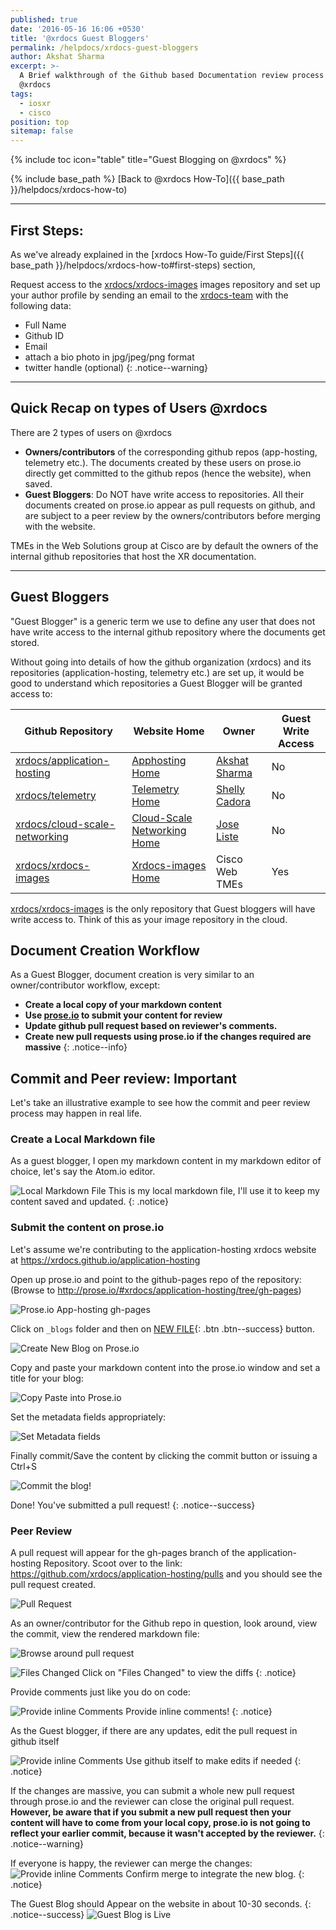 ```yaml
---
published: true
date: '2016-05-16 16:06 +0530'
title: '@xrdocs Guest Bloggers'
permalink: /helpdocs/xrdocs-guest-bloggers
author: Akshat Sharma
excerpt: >-
  A Brief walkthrough of the Github based Documentation review process with
  @xrdocs
tags:
  - iosxr
  - cisco
position: top
sitemap: false
---
```

{% include toc icon="table" title="Guest Blogging on @xrdocs" %}

{% include base_path %}
[Back to @xrdocs How-To]({{ base_path }}/helpdocs/xrdocs-how-to)

---


## First Steps:

As we've already explained in the [xrdocs How-To guide/First Steps]({{ base_path }}/helpdocs/xrdocs-how-to#first-steps) section, 

>
Request access to the [xrdocs/xrdocs-images](https://github.com/xrdocs/xrdocs-images/tree/gh-pages) images repository and set up your author profile by sending an email to the [xrdocs-team](mailto:xrdocs-team@cisco.com) with the following data:  
>
* Full Name
* Github ID
* Email
* attach a bio photo in jpg/jpeg/png format
* twitter handle (optional)
{: .notice--warning}


---

## Quick Recap on types of Users @xrdocs


>
There are 2 types of users on @xrdocs
>
*   **Owners/contributors** of the corresponding github repos (app-hosting, telemetry etc.). The documents created by these users on prose.io directly get committed to the github repos (hence the website), when saved.
*   **Guest Bloggers**: Do NOT have write access to repositories. All their documents created on prose.io appear as pull requests on github, and are subject to a peer review by the owners/contributors before merging with the website.  

TMEs in the Web Solutions group at Cisco are by default the owners of the internal github repositories that host the XR documentation.

---

## Guest Bloggers

"Guest Blogger" is a generic term we use to define any user that does not have write access to the internal github repository where the documents get stored.

Without going into details of how the github organization (xrdocs) and its repositories (application-hosting, telemetry etc.) are set up, it would be good to understand which repositories a Guest Blogger will be granted access to:


[appgit]: https://github.com/xrdocs/application-hosting
[telgit]: https://github.com/xrdocs/application-hosting
[csngit]: https://github.com/xrdocs/cloud-scale-networking
[xrimagesgit]: https://github.com/xrdocs/xrdocs-images

[apphome]:  https://xrdocs.github.io/application-hosting
[telhome]:  https://xrdocs.github.io/telemetry
[csnhome]:  https://xrdocs.github.io/cloud-scale-networking
[xrimagehome]: https://xrdocs.github.io/xrdocs-images

[aksgit]: https://github.com/akshshar
[shellygit]: https://github.com/scadora
[jlistegit]: https://github.com/joseliste 



|  Github Repository        | Website Home                         |Owner           |       Guest Write Access| 
| ------------------------- | -------------------------------------| ---------------------------|-------------
| [xrdocs/application-hosting][appgit]| [Apphosting Home][apphome] |[Akshat Sharma][aksgit]     |    No       |
| [xrdocs/telemetry][telgit]          | [Telemetry Home][telhome]   |[Shelly Cadora][shellygit] |    No       |
| [xrdocs/cloud-scale-networking][csngit]| [Cloud-Scale Networking Home][csnhome]   |[Jose Liste][jlistegit] |    No       |
| [xrdocs/xrdocs-images][xrimagesgit] | [Xrdocs-images Home][xrimagehome] |Cisco Web TMEs       |    Yes      |   

[xrdocs/xrdocs-images](https://github.com/xrdocs/xrdocs-images/tree/gh-pages)  is the only repository that Guest bloggers will have write access to. Think of this as your image repository in the cloud.   


## Document Creation Workflow
>
As a Guest Blogger, document creation is very similar to an owner/contributor workflow, except:
>
* **Create a local copy of your markdown content**
* **Use [prose.io](http://prose.io) to submit your content for review**
* **Update github pull request based on reviewer's comments.**
* **Create new pull requests using prose.io if the changes required are massive**
{: .notice--info}




## Commit and Peer review: Important

Let's take an illustrative example to see how the commit and peer review process may happen in real life.

### Create a Local Markdown file

As a guest blogger, I open my markdown content in my markdown editor of choice, let's say the Atom.io editor.

![Local Markdown File](http://xrdocs.github.io/xrdocs-images/assets/tutorial-images/sample_blog_guest.png)
This is my local markdown file, I'll use it to keep my content saved and updated.
{: .notice}



### Submit the content on prose.io

Let's assume  we're contributing to the application-hosting xrdocs website at <https://xrdocs.github.io/application-hosting>

Open up prose.io and point to the github-pages repo of the repository:  
(Browse to <http://prose.io/#xrdocs/application-hosting/tree/gh-pages>)

![Prose.io App-hosting gh-pages](http://xrdocs.github.io/xrdocs-images/assets/tutorial-images/proseio_apphosting_ghpages.png)


Click on `_blogs` folder  and then on [NEW FILE](javascript:void(0)){: .btn .btn--success} button.  

![Create New Blog on Prose.io](http://xrdocs.github.io/xrdocs-images/assets/tutorial-images/proseio_blogs_new_file.png)



Copy and paste your markdown content into the prose.io window and set a title for your blog:  

![Copy Paste into Prose.io](http://xrdocs.github.io/xrdocs-images/assets/tutorial-images/proseio_sample_blog.png)


Set the metadata fields appropriately:  

![Set Metadata fields](http://xrdocs.github.io/xrdocs-images/assets/tutorial-images/proseio_sampleblog_metadata.png)


Finally commit/Save the content by clicking the commit button or issuing a Ctrl+S

![Commit the blog!](http://xrdocs.github.io/xrdocs-images/assets/tutorial-images/proseio_commit_sample_blog.png)


Done! You've submitted a pull request!
{: .notice--success}


### Peer Review

A pull request will appear for the gh-pages branch of the application-hosting Repository.
Scoot over to the link: <https://github.com/xrdocs/application-hosting/pulls> and you should see the pull request created.

![Pull Request](http://xrdocs.github.io/xrdocs-images/assets/tutorial-images/pull_request_from_proseio.png)


As an owner/contributor for the  Github repo in question, look around, view the commit, view the rendered markdown file:

![Browse around pull request](http://xrdocs.github.io/xrdocs-images/assets/tutorial-images/pull_request_click_on_commits.png)   
   
   


![Files Changed](http://xrdocs.github.io/xrdocs-images/assets/tutorial-images/pull_request_fileschanged.png)
Click on "Files Changed" to view the diffs
{: .notice}   
   
   

Provide comments just like you do on code:

![Provide inline Comments](http://xrdocs.github.io/xrdocs-images/assets/tutorial-images/pull_request_provide_comments.png)
Provide inline comments! 
{: .notice}    
    
    


As the Guest blogger, if there are any updates, edit the pull request in github itself    

![Provide inline Comments](http://xrdocs.github.io/xrdocs-images/assets/tutorial-images/github_edit_pull_request.png)
Use github itself to make edits if needed 
{: .notice}    
    
    
If the changes are massive, you can submit a whole new pull request through prose.io and the reviewer can close the original pull request. 
**However, be aware that if you submit a new pull request then your content will have to come from your local copy, prose.io is not going to reflect your earlier commit, because it wasn't accepted by the reviewer.**
{: .notice--warning}


If everyone is happy, the reviewer can merge the changes:
![Provide inline Comments](http://xrdocs.github.io/xrdocs-images/assets/tutorial-images/confirm_merge_pull.png)
Confirm merge to integrate the new blog.
{: .notice}


The Guest Blog should Appear on the website in about 10-30 seconds.
{: .notice--success}
![Guest Blog is Live](http://xrdocs.github.io/xrdocs-images/assets/tutorial-images/Guest_blog_is_ready.png)
